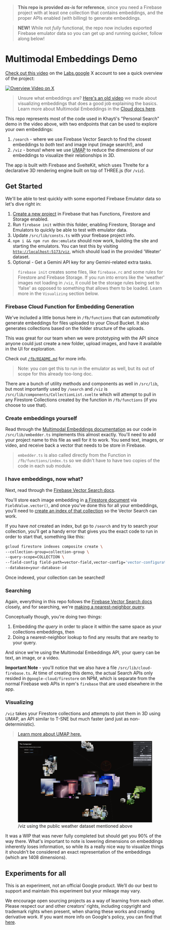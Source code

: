 > **This repo is provided _as-is_ for reference**, since you need a Firebase project with at least one collection that contains embeddings, and the proper APIs enabled (with billing) to generate embeddings.

> **NEW!** While not _fully_ functional, the repo now includes exported Firebase emulator data so you can get up and running quicker, follow along below!

# Multimodal Embeddings Demo

[Check out this video](https://x.com/labsdotgoogle/status/1838686949835706607) on the [Labs.google](https://labs.google) X account to see a quick overview of the project:

[![Overview Video on X](https://raw.githubusercontent.com/googlecreativelab/gemini-demos/refs/heads/main/multimodal-embeddings/static/screenshot.png)](https://x.com/labsdotgoogle/status/1838686949835706607)

> Unsure what embeddings are? [Here's an old video](https://www.youtube.com/watch?v=wvsE8jm1GzE) we made about visualizing embeddings that does a good job explaining the basics. Learn more about Multimodal Embeddings in the [Cloud docs here](https://cloud.google.com/vertex-ai/generative-ai/docs/embeddings/get-multimodal-embeddings).

This repo represents most of the code used in Khayti's "Personal Search" demo in the video above, with two endpoints that can be used to explore your own embeddings:

1. `/search` - where we use Firebase Vector Search to find the closest embeddings to _both_ text and image input (image search!), and
2. `/viz` - bonus! where we use [UMAP](https://pair-code.github.io/understanding-umap/) to reduce the dimensions of our embeddings to visualize their relationships in 3D.

The app is built with Firebase and SvelteKit, which uses Threlte for a declarative 3D rendering engine built on top of THREE.js (for `/viz`).

## Get Started

We'll be able to test quickly with some exported Firebase Emulator data so let's dive right in:

1. [Create a new project](https://firebase.google.com/docs/web/setup) in Firebase that has Functions, Firestore and Storage enabled.
2. Run `firebase init` within this folder, enabling Firestore, Storage and Emulators to quickly be able to test with emulator data.
3. Update `/src/lib/consts.ts` with your firebase project info.
4. `npm i && npm run dev:emulate` should now work, building the site and starting the emulators. You can test this by visiting [`http://localhost:5173/viz`](http://localhost:5173/viz), which should load in the provided 'Weater' dataset.
5. Optional - Get a Gemini API key for any Gemini-related extra tasks.

> `firebase init` creates some files, like `firebase.rc` and some rules for Firestore and Firebase Storage. If you run into errors like the 'weather' images not loading in `/viz`, it could be the storage rules being set to 'false' as opposed to something that allows them to be loaded. Learn more in the `Visualizing` section below.

### Firebase Cloud Function for Embedding Generation

We've included a little bonus here in `/fb/functions` that can _automatically_ generate embeddings for files uploaded to your Cloud Bucket. It also generates collections based on the folder structure of the uploads.

This was great for our team when we were prototyping with the API since anyone could just create a new folder, upload images, and have it available in the UI for exploration.

Check out [`/fb/README.md`](fb/README.md) for more info.

> Note: you _can_ get this to run in the emulator as well, but its out of scope for this already too-long doc.

There are a bunch of utility methods and components as well in `/src/lib`, but most importantly used by `/search` and `/viz` is `/src/lib/components/CollectionList.svelte` which will attempt to pull in any Firestore Collections created by the function in `/fb/functions` (if you choose to use that).

### Create embeddings yourself

Read through the [Multimodal Embeddings documentation](https://cloud.google.com/vertex-ai/generative-ai/docs/embeddings/get-multimodal-embeddings) as our code in `/src/lib/embedder.ts` implements this almost exactly. You'll need to add your project name to this file as well for it to work. You send text, images, or video, and receive back a vector that needs to be store in Firebase.

> `embedder.ts` is also called directly from the Function in `/fb/functions/index.ts` so we didn't have to have two copies of the code in each sub module.

### I have embeddings, now what?

Next, read through the [Firebase Vector Search docs](https://firebase.google.com/docs/firestore/vector-search).

You'll store each image embedding in [a Firestore document](https://firebase.google.com/docs/firestore/vector-search#write_operation_with_a_vector_embedding) via `FieldValue.vector()`, and once you've done this for all your embeddings, you'll need to [create an index of that collection](https://firebase.google.com/docs/firestore/vector-search#create_and_manage_vector_indexes) so the Vector Search can work.

If you have _not_ created an index, but go to `/search` and try to search your collection, you'll get a handy error that gives you the exact code to run in order to start that, something like this:

```bash
gcloud firestore indexes composite create \
--collection-group=collection-group \
--query-scope=COLLECTION \
--field-config field-path=vector-field,vector-config='vector-configuration' \
--database=your-database-id
```

Once indexed, your collection can be searched!

### Searching

Again, everything in this repo follows the [Firebase Vector Search docs](https://firebase.google.com/docs/firestore/vector-search) closely, and for searching, we're [making a nearest-neighbor query](https://firebase.google.com/docs/firestore/vector-search#make_a_nearest-neighbor_query).

Conceptually though, you're doing two things:

1. Embedding _the query_ in order to place it within the same space as your collections embeddings, then
2. Doing a nearest-neighbor lookup to find any results that are nearby to your query.

And since we're using the Multimodal Embeddings API, your query can be text, an image, or a video.

**Important Note** - you'll notice that we also have a file `/src/lib/cloud-firebase.ts`. At time of creating this demo, the actual Search APIs only resided in `@google-cloud/firestore` on NPM, which is separate from the normal Firebase web APIs in npm's `firebase` that are used elsewhere in the app.

### Visualizing

`/viz` takes your Firestore collections and attempts to plot them in 3D using UMAP, an API similar to T-SNE but much faster (and just as non-deterministic).

> [Learn more about UMAP here.](https://pair-code.github.io/understanding-umap/)

<figure>
  <img src="static/viz.png"/>
  <figcaption>/viz using the public weather dataset mentioned above</figcaption>
</figure>

It was a WIP that was never fully completed but should get you 90% of the way there. What's important to note is lowering dimensions on embeddings inherently loses information, so while its a really nice way to visualize things it shouldn't be considered an exact representation of the embeddings (which are 1408 dimensions).

## Experiments for all

This is an experiment, not an official Google product. We’ll do our best to support and maintain this experiment but your mileage may vary.

We encourage open sourcing projects as a way of learning from each other. Please respect our and other creators’ rights, including copyright and trademark rights when present, when sharing these works and creating derivative work. If you want more info on Google's policy, you can find that [here](https://www.google.com/permissions/).
